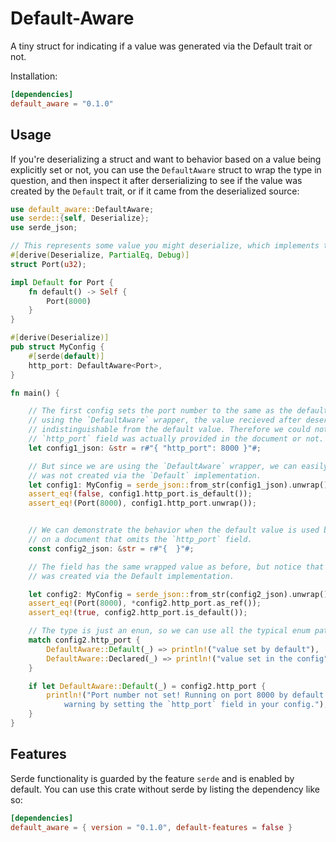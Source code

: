 
# Default-Aware

A tiny struct for indicating if a value was generated via the Default trait or not.

Installation:

```toml
[dependencies]
default_aware = "0.1.0"
```

## Usage

If you're deserializing a struct and want to behavior based on a value being explicitly set or not, you can use the `DefaultAware` struct to wrap the type in question, and then inspect it after derserializing to see if the value was created by the `Default` trait, or if it came from the deserialized source:

```rust
use default_aware::DefaultAware;
use serde::{self, Deserialize};
use serde_json;

// This represents some value you might deserialize, which implements the `Default` trait.
#[derive(Deserialize, PartialEq, Debug)]
struct Port(u32);

impl Default for Port {
    fn default() -> Self {
        Port(8000)
    }
}

#[derive(Deserialize)]
pub struct MyConfig {
    #[serde(default)]
    http_port: DefaultAware<Port>,
}

fn main() {

    // The first config sets the port number to the same as the default. If we weren't
    // using the `DefaultAware` wrapper, the value recieved after deserializing would be
    // indistinguishable from the default value. Therefore we could not know if the
    // `http_port` field was actually provided in the document or not.
    let config1_json: &str = r#"{ "http_port": 8000 }"#;

    // But since we are using the `DefaultAware` wrapper, we can easily tell that the value
    // was not created via the `Default` implementation.
    let config1: MyConfig = serde_json::from_str(config1_json).unwrap();
    assert_eq!(false, config1.http_port.is_default());
    assert_eq!(Port(8000), config1.http_port.unwrap());


    // We can demonstrate the behavior when the default value is used by checking the output
    // on a document that omits the `http_port` field.
    const config2_json: &str = r#"{  }"#;

    // The field has the same wrapped value as before, but notice that we tell it
    // was created via the Default implementation.

    let config2: MyConfig = serde_json::from_str(config2_json).unwrap();
    assert_eq!(Port(8000), *config2.http_port.as_ref());
    assert_eq!(true, config2.http_port.is_default());

    // The type is just an enun, so we can use all the typical enum patterns
    match config2.http_port {
        DefaultAware::Default(_) => println!("value set by default"),
        DefaultAware::Declared(_) => println!("value set in the config"),
    }

    if let DefaultAware::Default(_) = config2.http_port {
        println!("Port number not set! Running on port 8000 by default. Silence this \
            warning by setting the `http_port` field in your config.");
    }
}
```


## Features

Serde functionality is guarded by the feature `serde` and is enabled by default. You can use this crate without serde by listing the dependency like so:

```toml
[dependencies]
default_aware = { version = "0.1.0", default-features = false }
```
